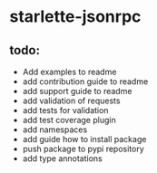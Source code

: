 # starlette-jsonrpc

## todo:
* Add examples to readme
* add contribution guide to readme
* add support guide to readme
* add validation of requests
* add tests for validation
* add test coverage plugin
* add namespaces
* add guide how to install package
* push package to pypi repository
* add type annotations